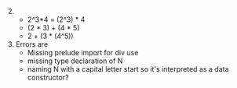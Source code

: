 2. 
   - 2^3*4 = (2^3) * 4
   - (2 * 3) + (4 * 5)
   - 2 + (3 * (4^5)) 
3. Errors are 
   - Missing prelude import for div use
   - missing type declaration of N 
   - naming N with a capital letter start so it's interpreted as a data constructor?
